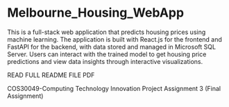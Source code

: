 # Melbourne_Housing_WebApp
This is a full-stack web application that predicts housing prices using machine
learning. The application is built with React.js for the frontend and FastAPI for
the backend, with data stored and managed in Microsoft SQL Server. Users
can interact with the trained model to get housing price predictions and view
data insights through interactive visualizations.

READ FULL README FILE PDF

COS30049-Computing Technology Innovation Project Assignment 3 (Final Assignment)


